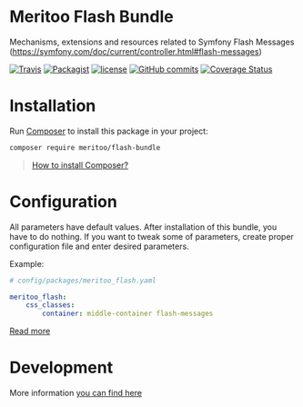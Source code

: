 # Meritoo Flash Bundle

Mechanisms, extensions and resources related to Symfony Flash Messages (https://symfony.com/doc/current/controller.html#flash-messages)

[![Travis](https://img.shields.io/travis/rust-lang/rust.svg?style=flat-square)](https://travis-ci.org/meritoo/flash-bundle) [![Packagist](https://img.shields.io/packagist/v/meritoo/flash-bundle.svg?style=flat-square)](https://packagist.org/packages/meritoo/flash-bundle) [![license](https://img.shields.io/github/license/meritoo/flash-bundle.svg?style=flat-square)](https://github.com/meritoo/flash-bundle) [![GitHub commits](https://img.shields.io/github/commits-since/meritoo/flash-bundle/0.0.1.svg?style=flat-square)](https://github.com/meritoo/flash-bundle) [![Coverage Status](https://coveralls.io/repos/github/meritoo/flash-bundle/badge.svg?branch=master)](https://coveralls.io/github/meritoo/flash-bundle?branch=master)

# Installation

Run [Composer](https://getcomposer.org) to install this package in your project:

```bash
composer require meritoo/flash-bundle
```

> [How to install Composer?](https://getcomposer.org/download)

# Configuration

All parameters have default values. After installation of this bundle, you have to do nothing. If you want to tweak 
some of parameters, create proper configuration file and enter desired parameters.

Example:

```yaml
# config/packages/meritoo_flash.yaml

meritoo_flash:
    css_classes:
        container: middle-container flash-messages
```

[Read more](docs/Configuration.md)

# Development

More information [you can find here](docs/Development.md)
